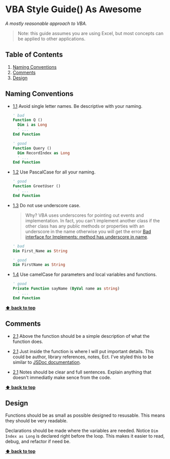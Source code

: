 # VBA Style Guide() As Awesome

*A mostly reasonable approach to VBA.*

> Note: this guide assumes you are using Excel, but most concepts can be applied to other applications.

## Table of Contents
 
 1. [Naming Conventions](#naming-conventions)
 1. [Comments](#comments)
 1. [Design](#design)

## Naming Conventions

  <a name="single--letter--names"></a><a name="1.1"></a>
  - [1.1](#single--letter--names) Avoid single letter names. Be descriptive with your naming.
    ```vb
    ' bad
    Function Q ()
      Dim i as Long
      ' ...
    End Function

    ' good
    Function Query ()
      Dim RecordIndex as Long
      ' ...
    End Function
    ```

  <a name="pascal--case"></a><a name="1.2"></a>
  - [1.2](#pascal--case) Use PascalCase for all your naming.
    ```vb
    ' good
    Function GreetUser ()
      ' ...
    End Function
    ```

  <a name="underscore--case"></a><a name="1.3"></a>
  - [1.3](#underscore--case) Do not use underscore case.
    
    > Why? VBA uses underscores for pointing out events and implementation. In fact, you can't implement another class if the other class has any public methods or properties with an underscore in the name otherwise you will get the error [Bad interface for Implements: method has underscore in name](https://docs.microsoft.com/en-us/office/vba/language/reference/user-interface-help/bad-interface-for-implements-method-has-underscore-in-name).
    ```vb
    ' bad
    Dim First_Name as String

    ' good
    Dim FirstName as String
    ```
  <a name="camel--case"></a><a name="1.4"></a>
  - [1.4](#camel--case) Use camelCase for parameters and local variables and functions.
    ```vb
    ' good
    Private Function sayName (ByVal name as string)
      ' ...
    End Function
    ```
    
  **[⬆ back to top](#table-of-contents)**

## Comments

  <a name="description-header-comment"></a><a name="2.1"></a>
  - [2.1](#description-header-comment) Above the function should be a simple description of what the function does.

  <a name="doc--comment"></a><a name="2.2"></a>
  - [2.1](#doc--comment) Just inside the function is where I will put important details. This could be author, library references, notes, Ect. I've styled this to be similar to [JSDoc documentation](https://devdocs.io/jsdoc/). 

  <a name="descriptive--comment"></a><a name="2.1"></a>
  - [2.1](#descriptive--comment) Notes should be clear and full sentences. Explain anything that doesn't immediatly make sence from the code.

  **[⬆ back to top](#table-of-contents)**


## Design

  Functions should be as small as possible designed to resusable. This means they should be very readable.

  Declarations should be made where the variables are needed. Notice `Dim Index as Long` is declared right before the loop. This makes it easier to read, debug, and refactor if need be.

  **[⬆ back to top](#table-of-contents)**
